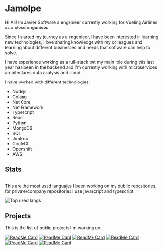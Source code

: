 # Jamolpe

Hi All! Im Javier Software a engenieer currently working for Vueling Airlines as a cloud engenieer.

Since I started my journey as a engenieer, I have been interested in learning new technologies, I love sharing knowledge with my colleagues and learning about different businesses and needs that software can help to solve.

I have experience working as a full-stack but my main role during this last year has been in the backend and I'm currently working with microservices architectures data analysis and cloud.

I have worked with different technologies:

- Nodejs
- Golang
- Net Core
- Net Framework
- Typescript
- React
- Python
- MongoDB
- SQL
- Jenkins
- CircleCI
- Openshift
- AWS

## Stats

![<This year stats>](https://github-readme-stats.vercel.app/api?username=jamolpe&show_icons=true&theme=tokyonight&?count_private=true)

This are the most used languajes I been working on my public repositories, for private/company repositories I use javascript and typescript

![Top used langs](https://github-readme-stats.vercel.app/api/top-langs/?username=jamolpe&hide=java,c%23)

## Projects

This is the list of public projects I'm working on.

[![ReadMe Card](https://github-readme-stats.vercel.app/api/pin/?username=jamolpe&repo=go-sessioner&theme=dark)](https://github.com/jamolpe/go-sessioner)
[![ReadMe Card](https://github-readme-stats.vercel.app/api/pin/?username=jamolpe&repo=gologger&theme=dark)](https://github.com/jamolpe/gologger)
[![ReadMe Card](https://github-readme-stats.vercel.app/api/pin/?username=jamolpe&repo=mailer-generator&theme=dark)](https://github.com/jamolpe/mailer-generator)
[![ReadMe Card](https://github-readme-stats.vercel.app/api/pin/?username=jamolpe&repo=NetCoreUserAPI&theme=dark)](https://github.com/jamolpe/NetCoreUserAPI)
[![ReadMe Card](https://github-readme-stats.vercel.app/api/pin/?username=jamolpe&repo=TiendeoAssesment&theme=dark)](https://github.com/jamolpe/TiendeoAssesment)
[![ReadMe Card](https://github-readme-stats.vercel.app/api/pin/?username=jamolpe&repo=AxaAssesment&theme=dark)](https://github.com/jamolpe/AxaAssesment)
